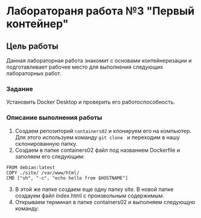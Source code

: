 # **Лаборатораня работа №3 "Первый контейнер"**
## Цель работы
Данная лабораторная работа знакомит с основами контейнеризации и подготавливает рабочее место для выполнения следующих лабораторных работ.
### Задание 
Установить Docker Desktop и проверить его работоспособность.

 ### Описание выполнения работы
 1. Создаем репозиторий `containers02` и клонируем его на компьютер. Для этого используем команду ```git clone ``` и переходим в нашу склонированную папку.
 2. Создаем в папке containers02 файл под названием Dockerfile и заполяем его следующим:
  ```shell
FROM debian:latest
COPY ./site/ /var/www/html/
CMD ["sh", "-c", "echo hello from $HOSTNAME"]
```
3. В этой же папке создаем еще одну папку site. В новой папке создауем файл index.html с произвольным содержимым.
4. Открываем терминал в папке containers02 и выполняем следующую команду:
